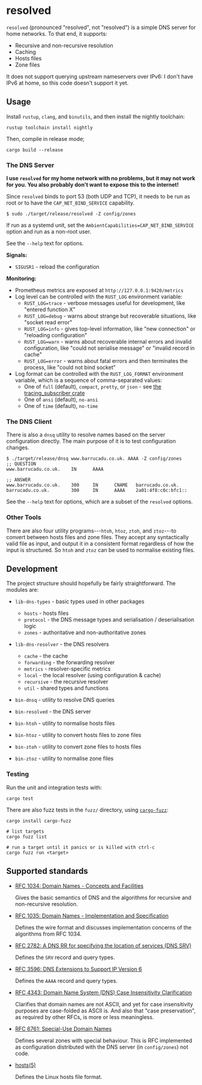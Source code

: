 resolved
========

`resolved` (pronounced "resolved", not "resolved") is a simple DNS
server for home networks.  To that end, it supports:

- Recursive and non-recursive resolution
- Caching
- Hosts files
- Zone files

It does not support querying upstream nameservers over IPv6: I don't
have IPv6 at home, so this code doesn't support it yet.


Usage
-----

Install `rustup`, `clang`, and `binutils`, and then install the
nightly toolchain:

```
rustup toolchain install nightly
```

Then, compile in release mode;

```
cargo build --release
```

### The DNS Server

**I use `resolved` for my home network with no problems, but it may
not work for you.  You also probably don't want to expose this to the
internet!**

Since `resolved` binds to port 53 (both UDP and TCP), it needs to be
run as root or to have the `CAP_NET_BIND_SERVICE` capability.

```
$ sudo ./target/release/resolved -Z config/zones
```

If run as a systemd unit, set the `AmbientCapabilities=CAP_NET_BIND_SERVICE`
option and run as a non-root user.

See the `--help` text for options.

**Signals:**

- `SIGUSR1` - reload the configuration

**Monitoring:**

- Prometheus metrics are exposed at `http://127.0.0.1:9420/metrics`
- Log level can be controlled with the `RUST_LOG` environment variable:
  - `RUST_LOG=trace` - verbose messages useful for development, like
    "entered function X"
  - `RUST_LOG=debug` - warns about strange but recoverable situations,
    like "socket read error"
  - `RUST_LOG=info` - gives top-level information, like "new
    connection" or "reloading configuration"
  - `RUST_LOG=warn` - warns about recoverable internal errors and
    invalid configuration, like "could not serialise message" or
    "invalid record in cache"
  - `RUST_LOG=error` - warns about fatal errors and then terminates
    the process, like "could not bind socket"
- Log format can be controlled with the `RUST_LOG_FORMAT` environment
  variable, which is a sequence of comma-separated values:
  - One of `full` (default), `compact`, `pretty`, or `json` - see [the
    tracing_subscriber crate][]
  - One of `ansi` (default), `no-ansi`
  - One of `time` (default), `no-time`

[the tracing_subscriber crate]: https://docs.rs/tracing-subscriber/latest/tracing_subscriber/fmt/format/index.html#formatters

### The DNS Client

There is also a `dnsq` utility to resolve names based on the server
configuration directly.  The main purpose of it is to test configuration
changes.

```
$ ./target/release/dnsq www.barrucadu.co.uk. AAAA -Z config/zones
;; QUESTION
www.barrucadu.co.uk.    IN      AAAA

;; ANSWER
www.barrucadu.co.uk.    300     IN      CNAME   barrucadu.co.uk.
barrucadu.co.uk.        300     IN      AAAA    2a01:4f8:c0c:bfc1::
```

See the `--help` text for options, which are a subset of the `resolved` options.

### Other Tools

There are also four utility programs---`htoh`, `htoz`, `ztoh`, and
`ztoz`---to convert between hosts files and zone files.  They accept
any syntactically valid file as input, and output it in a consistent
format regardless of how the input is structured.  So `htoh` and
`ztoz` can be used to normalise existing files.


Development
-----------

The project structure should hopefully be fairly straightforward.  The
modules are:

- `lib-dns-types` - basic types used in other packages
  - `hosts`       - hosts files
  - `protocol`    - the DNS message types and serialisation / deserialisation logic
  - `zones`       - authoritative and non-authoritative zones

- `lib-dns-resolver` - the DNS resolvers
  - `cache`        - the cache
  - `forwarding`   - the forwarding resolver
  - `metrics`      - resolver-specific metrics
  - `local`        - the local resolver (using configuration & cache)
  - `recursive`    - the recursive resolver
  - `util`         - shared types and functions

- `bin-dnsq` - utility to resolve DNS queries

- `bin-resolved` - the DNS server

- `bin-htoh` - utility to normalise hosts files

- `bin-htoz` - utility to convert hosts files to zone files

- `bin-ztoh` - utility to convert zone files to hosts files

- `bin-ztoz` - utility to normalise zone files

### Testing

Run the unit and integration tests with:

```
cargo test
```

There are also fuzz tests in the `fuzz/` directory, using
[`cargo-fuzz`][]:

```
cargo install cargo-fuzz

# list targets
cargo fuzz list

# run a target until it panics or is killed with ctrl-c
cargo fuzz run <target>
```

[`cargo-fuzz`]: https://github.com/rust-fuzz/cargo-fuzz


Supported standards
-------------------

- [RFC 1034: Domain Names - Concepts and Facilities](https://datatracker.ietf.org/doc/html/rfc1034)

  Gives the basic semantics of DNS and the algorithms for recursive
  and non-recursive resolution.

- [RFC 1035: Domain Names - Implementation and Specification](https://datatracker.ietf.org/doc/html/rfc1035)

  Defines the wire format and discusses implementation concerns of the
  algorithms from RFC 1034.

- [RFC 2782: A DNS RR for specifying the location of services (DNS SRV)](https://datatracker.ietf.org/doc/html/rfc2782)

  Defines the `SRV` record and query types.

- [RFC 3596: DNS Extensions to Support IP Version 6](https://datatracker.ietf.org/doc/html/rfc3596)

  Defines the `AAAA` record and query types.

- [RFC 4343: Domain Name System (DNS) Case Insensitivity Clarification](https://datatracker.ietf.org/doc/html/rfc4343)

  Clarifies that domain names are not ASCII, and yet for case
  insensitivity purposes are case-folded as ASCII is.  And also that
  "case preservation", as required by other RFCs, is more or less
  meaningless.

- [RFC 6761: Special-Use Domain Names](https://datatracker.ietf.org/doc/html/rfc6761)

  Defines several zones with special behaviour.  This is RFC
  implemented as configuration distributed with the DNS server (in
  `config/zones`) not code.

- [hosts(5)](https://man7.org/linux/man-pages/man5/hosts.5.html)

  Defines the Linux hosts file format.
